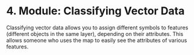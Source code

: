 # 4. Module: Classifying Vector Data
Classifying vector data allows you to assign different symbols to features (different objects in the same layer), depending on their attributes. This allows someone who uses the map to easily see the attributes of various features.
